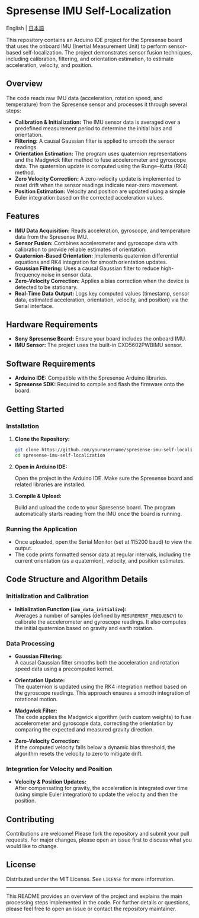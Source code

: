# Spresense IMU Self-Localization

English | [日本語](./README_jp.md)

This repository contains an Arduino IDE project for the Spresense board that uses the onboard IMU (Inertial Measurement Unit) to perform sensor-based self-localization. The project demonstrates sensor fusion techniques, including calibration, filtering, and orientation estimation, to estimate acceleration, velocity, and position.

## Overview

The code reads raw IMU data (acceleration, rotation speed, and temperature) from the Spresense sensor and processes it through several steps:

- **Calibration & Initialization:** The IMU sensor data is averaged over a predefined measurement period to determine the initial bias and orientation.
- **Filtering:** A causal Gaussian filter is applied to smooth the sensor readings.
- **Orientation Estimation:** The program uses quaternion representations and the Madgwick filter method to fuse accelerometer and gyroscope data. The quaternion update is computed using the Runge–Kutta (RK4) method.
- **Zero Velocity Correction:** A zero-velocity update is implemented to reset drift when the sensor readings indicate near-zero movement.
- **Position Estimation:** Velocity and position are updated using a simple Euler integration based on the corrected acceleration values.

## Features

- **IMU Data Acquisition:** Reads acceleration, gyroscope, and temperature data from the Spresense IMU.
- **Sensor Fusion:** Combines accelerometer and gyroscope data with calibration to provide reliable estimates of orientation.
- **Quaternion-Based Orientation:** Implements quaternion differential equations and RK4 integration for smooth orientation updates.
- **Gaussian Filtering:** Uses a causal Gaussian filter to reduce high-frequency noise in sensor data.
- **Zero-Velocity Correction:** Applies a bias correction when the device is detected to be stationary.
- **Real-Time Data Output:** Logs key computed values (timestamp, sensor data, estimated acceleration, orientation, velocity, and position) via the Serial interface.

## Hardware Requirements

- **Sony Spresense Board:** Ensure your board includes the onboard IMU.
- **IMU Sensor:** The project uses the built-in CXD5602PWBIMU sensor.

## Software Requirements

- **Arduino IDE:** Compatible with the Spresense Arduino libraries.
- **Spresense SDK:** Required to compile and flash the firmware onto the board.

## Getting Started

### Installation

1. **Clone the Repository:**

   ```bash
   git clone https://github.com/yourusername/spresense-imu-self-localization.git
   cd spresense-imu-self-localization
   ```

2. **Open in Arduino IDE:**

   Open the project in the Arduino IDE. Make sure the Spresense board and related libraries are installed.

3. **Compile & Upload:**

   Build and upload the code to your Spresense board. The program automatically starts reading from the IMU once the board is running.

### Running the Application

- Once uploaded, open the Serial Monitor (set at 115200 baud) to view the output.
- The code prints formatted sensor data at regular intervals, including the current orientation (as a quaternion), velocity, and position estimates.

## Code Structure and Algorithm Details

### Initialization and Calibration

- **Initialization Function (`imu_data_initialize`):**  
  Averages a number of samples (defined by `MESUREMENT_FREQUENCY`) to calibrate the accelerometer and gyroscope readings. It also computes the initial quaternion based on gravity and earth rotation.

### Data Processing

- **Gaussian Filtering:**  
  A causal Gaussian filter smooths both the acceleration and rotation speed data using a precomputed kernel.
  
- **Orientation Update:**  
  The quaternion is updated using the RK4 integration method based on the gyroscope readings. This approach ensures a smooth integration of rotational motion.

- **Madgwick Filter:**  
  The code applies the Madgwick algorithm (with custom weights) to fuse accelerometer and gyroscope data, correcting the orientation by comparing the expected and measured gravity direction.

- **Zero-Velocity Correction:**  
  If the computed velocity falls below a dynamic bias threshold, the algorithm resets the velocity to zero to mitigate drift.

### Integration for Velocity and Position

- **Velocity & Position Updates:**  
  After compensating for gravity, the acceleration is integrated over time (using simple Euler integration) to update the velocity and then the position.

## Contributing

Contributions are welcome! Please fork the repository and submit your pull requests. For major changes, please open an issue first to discuss what you would like to change.

## License

Distributed under the MIT License. See `LICENSE` for more information.

---

This README provides an overview of the project and explains the main processing steps implemented in the code. For further details or questions, please feel free to open an issue or contact the repository maintainer.
